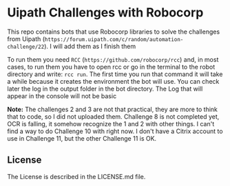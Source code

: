 # Uipath Challenges with Robocorp

This repo contains bots that use Robocorp libraries to solve the challenges from Uipath (`https://forum.uipath.com/c/random/automation-challenge/22`). I will add them as I finish them

To run them you need `RCC` (`https://github.com/robocorp/rcc`) and, in most cases, to run them you have to open rcc or go in the terminal to the robot directory and write: `rcc run`. The first time you run that command it will take a while because it creates the environment the bot will use. You can check later the log in the output folder in the bot directory. The Log that will appear in the console will not be basic

**Note:** The challenges 2 and 3 are not that practical, they are more to think that to code, so I did not uploaded them. Challenge 8 is not completed yet, OCR is falling, it somehow recognize the 1 and 2 with other things. I can't find a way to do Challenge 10 with right now. I don't have a Citrix account to use in Challenge 11, but the other Challenge 11 is OK.

## License

The License is described in the LICENSE.md file.
